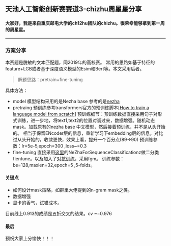 ## 天池人工智能创新赛赛道3-chizhu周星星分享

#### 大家好，我是来自重庆邮电大学的ch12hu团队的chizhu。很荣幸能够拿到第一周的周星星。
----

### 方案分享

本赛题是脱敏的文本匹配题，同2019年的高校赛。
常用的思路如基于特征的feature+LGB或者基于深度语义模型的Esim和Bert等。本文采用后者。

>解题思路：pretrain+fine-tuning

具体方法：
* model
模型结构采用的是Nezha base 参考的是[nezha](https://github.com/lonePatient/NeZha_Chinese_PyTorch)
* pretraing
预训练参考transformers官方的预训练脚本[[How to train a language model from scratch](https://github.com/huggingface/blog/blob/master/notebooks/01_how_to_train.ipynb)]
预训练细节：预训练数据直接采用句子对形式训练，进一步地，将text1,text2的位置对调过来，数据增强。随机动态mask。加载原有的nezha base 中文模型，然后接着预训练，并不是从头开始的。
相当于保留ENcoder层的信息，重新学习下embedding层的信息。对比过从头开始的，收敛更快，效果上看，提升一个百分点(89->90)
预训练参数：lr=5e-5,epoch=300 ,loss~=0.3
* fine-tuning
直接采用[这里](https://github.com/lonePatient/NeZha_Chinese_PyTorch/blob/main/model/modeling_nezha.py)的NeZhaForSequenceClassificationz做二分类fientune。以及加入了[对抗训练](https://fyubang.com/2019/10/15/adversarial-train/)，采用fgm。
训练参数：bs=128,maxlen=32,epoch=5 ,5-folds。

#### 关键点
* 如何设计mask策略，如群里大佬提到的n-gram mask之类。
* 数据增强
* 显卡的香气，试错成本。



目前线上0.913的成绩是五折交叉的结果。cv ~=0.976

#### 最后
预祝大家上分愉快！！！




